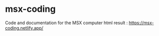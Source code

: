 # msx-coding
Code and documentation for the MSX computer
html result : https://msx-coding.netlify.app/
